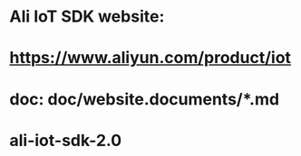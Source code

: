 # Ali IoT SDK website:
# https://www.aliyun.com/product/iot
# doc: doc/website.documents/*.md

# ali-iot-sdk-2.0

